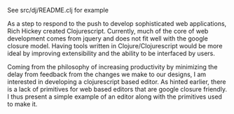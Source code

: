 See src/dj/README.clj for example

As a step to respond to the push to develop sophisticated web
applications, Rich Hickey created Clojurescript. Currently, much of
the core of web development comes from jquery and does not fit well
with the google closure model. Having tools written in
Clojure/Clojurescript would be more ideal by improving extensibility
and the ability to be interfaced by users.

Coming from the philosophy of increasing productivity by minimizing
the delay from feedback from the changes we make to our designs, I am
interested in developing a clojurescript based editor. As hinted
earlier, there is a lack of primitives for web based editors that are
google closure friendly. I thus present a simple example of an editor
along with the primitives used to make it.
